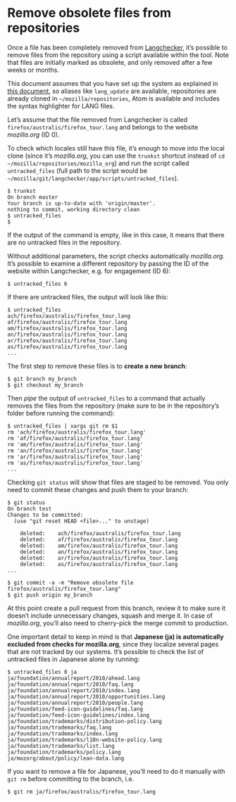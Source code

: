 # Remove obsolete files from repositories

Once a file has been completely removed from [Langchecker](langchecker.md), it’s possible to remove files from the repository using a script available within the tool. Note that files are initially marked as obsolete, and only removed after a few weeks or months.

This document assumes that you have set up the system as explained in [this document](../../config/setup_l10ndrivers_vm.md), so aliases like `lang_update` are available, repositories are already cloned in `~/mozilla/repositories`, Atom is available and includes the syntax highlighter for LANG files.

Let’s assume that the file removed from Langchecker is called `firefox/australis/firefox_tour.lang` and belongs to the website *mozilla.org* (ID 0).

To check which locales still have this file, it’s enough to move into the local clone (since it’s *mozilla.org*, you can use the `trunkst` shortcut instead of `cd ~/mozilla/repositories/mozilla_org`) and run the script called `untracked_files` (full path to the script would be `~/mozilla/git/langchecker/app/scripts/untracked_files`).

```
$ trunkst
On branch master
Your branch is up-to-date with 'origin/master'.
nothing to commit, working directory clean
$ untracked_files
$
```

If the output of the command is empty, like in this case, it means that there are no untracked files in the repository.

Without additional parameters, the script checks automatically *mozilla.org*. It’s possible to examine a different repository by passing the ID of the website within Langchecker, e.g. for engagement (ID 6):

```
$ untracked_files 6
```

If there are untracked files, the output will look like this:

```
$ untracked_files
ach/firefox/australis/firefox_tour.lang
af/firefox/australis/firefox_tour.lang
am/firefox/australis/firefox_tour.lang
an/firefox/australis/firefox_tour.lang
ar/firefox/australis/firefox_tour.lang
as/firefox/australis/firefox_tour.lang
...
```

The first step to remove these files is to **create a new branch**:

```
$ git branch my_branch
$ git checkout my_branch
```

Then *pipe* the output of `untracked_files` to a command that actually removes the files from the repository (make sure to be in the repository’s folder before running the command):

```
$ untracked_files | xargs git rm $1
rm 'ach/firefox/australis/firefox_tour.lang'
rm 'af/firefox/australis/firefox_tour.lang'
rm 'am/firefox/australis/firefox_tour.lang'
rm 'an/firefox/australis/firefox_tour.lang'
rm 'ar/firefox/australis/firefox_tour.lang'
rm 'as/firefox/australis/firefox_tour.lang'
...
```

Checking `git status` will show that files are staged to be removed. You only need to commit these changes and push them to your branch:

```
$ git status
On branch test
Changes to be committed:
  (use "git reset HEAD <file>..." to unstage)

	deleted:    ach/firefox/australis/firefox_tour.lang
	deleted:    af/firefox/australis/firefox_tour.lang
	deleted:    am/firefox/australis/firefox_tour.lang
	deleted:    an/firefox/australis/firefox_tour.lang
	deleted:    ar/firefox/australis/firefox_tour.lang
	deleted:    as/firefox/australis/firefox_tour.lang
...

$ git commit -a -m "Remove obsolete file firefox/australis/firefox_tour.lang"
$ git push origin my_branch
```

At this point create a pull request from this branch, review it to make sure it doesn’t include unnecessary changes, squash and merge it. In case of *mozilla.org*, you’ll also need to cherry-pick the merge commit to production.

One important detail to keep in mind is that **Japanese (ja) is automatically excluded from checks for mozilla.org**, since they localize several pages that are not tracked by our systems. It’s possible to check the list of untracked files in Japanese alone by running:

```
$ untracked_files 0 ja
ja/foundation/annualreport/2010/ahead.lang
ja/foundation/annualreport/2010/faq.lang
ja/foundation/annualreport/2010/index.lang
ja/foundation/annualreport/2010/opportunities.lang
ja/foundation/annualreport/2010/people.lang
ja/foundation/feed-icon-guidelines/faq.lang
ja/foundation/feed-icon-guidelines/index.lang
ja/foundation/trademarks/distribution-policy.lang
ja/foundation/trademarks/faq.lang
ja/foundation/trademarks/index.lang
ja/foundation/trademarks/l10n-website-policy.lang
ja/foundation/trademarks/list.lang
ja/foundation/trademarks/policy.lang
ja/mozorg/about/policy/lean-data.lang
```

If you want to remove a file for Japanese, you’ll need to do it manually with `git rm` before committing to the branch, i.e.

```
$ git rm ja/firefox/australis/firefox_tour.lang
```
